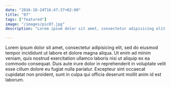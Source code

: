```yaml
---
date: "2016-10-24T16:47:37+02:00"
title: "07"
tags: ["featured"]
image: "/images/pic07.jpg"
description: "Lorem ipsum dolor sit amet, consectetur adipisicing elit, sed do eiusmod tempor incididunt ut labore et dolore magna aliqua."

---
```


Lorem ipsum dolor sit amet, consectetur adipisicing elit, sed do eiusmod
tempor incididunt ut labore et dolore magna aliqua. Ut enim ad minim veniam,
quis nostrud exercitation ullamco laboris nisi ut aliquip ex ea commodo
consequat. Duis aute irure dolor in reprehenderit in voluptate velit esse
cillum dolore eu fugiat nulla pariatur. Excepteur sint occaecat cupidatat non
proident, sunt in culpa qui officia deserunt mollit anim id est laborum.
